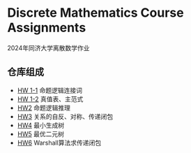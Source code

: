 # Discrete Mathematics Course Assignments

2024年同济大学离散数学作业

## 仓库组成

* [HW 1-1](https://github.com/ycc250303/discrete_mathematics_course_assignment/tree/main/HW1) 命题逻辑连接词
* [HW 1-2](https://github.com/ycc250303/discrete_mathematics_course_assignment/tree/main/HW1) 真值表、主范式
* [HW2](https://github.com/ycc250303/discrete_mathematics_course_assignment/tree/main/HW2) 命题逻辑推理
* [HW3](https://github.com/ycc250303/discrete_mathematics_course_assignment/tree/main/HW3) 关系的自反、对称、传递闭包
* [HW4](https://github.com/ycc250303/discrete_mathematics_course_assignment/tree/main/HW4) 最小生成树
* [HW5](https://github.com/ycc250303/discrete_mathematics_course_assignment/tree/main/HW5) 最优二元树
* [HW6](https://github.com/ycc250303/discrete_mathematics_course_assignment/tree/main/HW6) Warshall算法求传递闭包
